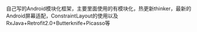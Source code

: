 自己写的Android模块化框架，主要里面使用的有模块化，热更新thinker，最新的Android屏幕适配，ConstraintLayout的使用以及RxJava+Retrofit2.0+Butterknife+Picasso等

